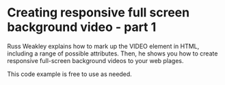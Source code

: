 # Creating responsive full screen background video - part 1

Russ Weakley explains how to mark up the VIDEO element in HTML, including a range of possible attributes. Then, he shows you how to create responsive full-screen background videos to your web plages.

This code example is free to use as needed.

